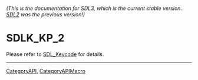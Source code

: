 ###### (This is the documentation for SDL3, which is the current stable version. [SDL2](https://wiki.libsdl.org/SDL2/) was the previous version!)
# SDLK_KP_2

Please refer to [SDL_Keycode](SDL_Keycode) for details.

----
[CategoryAPI](CategoryAPI), [CategoryAPIMacro](CategoryAPIMacro)

